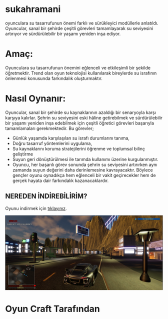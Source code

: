 # sukahramani
oyunculara su tasarrufunun önemi farklı ve sürükleyici modüllerle anlatıldı. Oyuncular, sanal bir şehirde çeşitli görevleri tamamlayarak su seviyesini artırıyor ve sürdürülebilir bir yaşamı yeniden inşa ediyor.
# Amaç:
Oyunculara su tasarrufunun önemini eğlenceli ve etkileşimli bir şekilde öğretmektir. Trend olan oyun teknolojisi kullanılarak bireylerde su israfının önlenmesi konusunda farkındalık oluşturmaktır.
# Nasıl Oynanır:
Oyuncular, sanal bir şehirde su kaynaklarının azaldığı bir senaryoyla karşı karşıya kalırlar. Şehrin su seviyesini eski hâline getirebilmek ve sürdürülebilir bir yaşamı yeniden inşa edebilmek için çeşitli öğretici görevleri başarıyla tamamlamaları gerekmektedir.
Bu görevler;
* Günlük yaşamda karşılaşılan su israfı durumlarını tanıma,
* Doğru tasarruf yöntemlerini uygulama,
* Su kaynaklarını koruma stratejilerini öğrenme ve toplumsal bilinç geliştirme
* Suyun geri dönüştürülmesi ile tarımda kullanımı üzerine kurgulanmıştır.
* Oyuncu, her başarılı görev sonunda şehrin su seviyesini artırırken aynı zamanda suyun değerini daha derinlemesine kavrayacaktır. Böylece gençler oyunu oynadıkça hem eğlenceli bir vakit geçirecekler hem de gerçek hayata dair farkındalık kazanacaklardır.

## NEREDEN İNDİREBİLİRİM?

Oyunu indirmek için [tıklayınız](https://drive.google.com/drive/folders/1KmCpGt5PIGCKUTXgko591oHK1E0gFIBF?usp=drive_link).

![Suyunu İsraf Etme.](/sukahramani.jpeg)

# Oyun Craft Tarafından #



